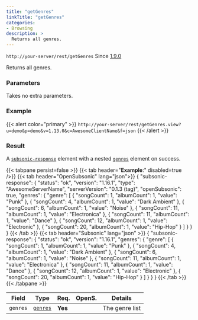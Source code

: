 ```yaml
---
title: "getGenres"
linkTitle: "getGenres"
categories:
- Browsing
description: >
  Returns all genres.
---
```


`http://your-server/rest/getGenres` Since [1.9.0](../../subsonic-versions)

Returns all genres.

### Parameters

Takes no extra parameters.

### Example

{{< alert color="primary" >}} `http://your-server/rest/getGenres.view?u=demo&p=demo&v=1.13.0&c=AwesomeClientName&f=json` {{< /alert >}}

### Result

A [`subsonic-response`](../../responses/subsonic-response) element with a nested [`genres`](../../responses/genres) element on success.

{{< tabpane persist=false >}}
{{< tab header="**Example**:" disabled=true />}}
{{< tab header="OpenSubsonic" lang="json">}}
{
  "subsonic-response": {
    "status": "ok",
    "version": "1.16.1",
    "type": "AwesomeServerName",
    "serverVersion": "0.1.3 (tag)",
    "openSubsonic": true,
    "genres": {
      "genre": [
        {
          "songCount": 1,
          "albumCount": 1,
          "value": "Punk"
        },
        {
          "songCount": 4,
          "albumCount": 1,
          "value": "Dark Ambient"
        },
        {
          "songCount": 6,
          "albumCount": 1,
          "value": "Noise"
        },
        {
          "songCount": 11,
          "albumCount": 1,
          "value": "Electronica"
        },
        {
          "songCount": 11,
          "albumCount": 1,
          "value": "Dance"
        },
        {
          "songCount": 12,
          "albumCount": 1,
          "value": "Electronic"
        },
        {
          "songCount": 20,
          "albumCount": 1,
          "value": "Hip-Hop"
        }
      ]
    }
  }
}
{{< /tab >}}
{{< tab header="Subsonic" lang="json" >}}
{
  "subsonic-response": {
    "status": "ok",
    "version": "1.16.1",
    "genres": {
      "genre": [
        {
          "songCount": 1,
          "albumCount": 1,
          "value": "Punk"
        },
        {
          "songCount": 4,
          "albumCount": 1,
          "value": "Dark Ambient"
        },
        {
          "songCount": 6,
          "albumCount": 1,
          "value": "Noise"
        },
        {
          "songCount": 11,
          "albumCount": 1,
          "value": "Electronica"
        },
        {
          "songCount": 11,
          "albumCount": 1,
          "value": "Dance"
        },
        {
          "songCount": 12,
          "albumCount": 1,
          "value": "Electronic"
        },
        {
          "songCount": 20,
          "albumCount": 1,
          "value": "Hip-Hop"
        }
      ]
    }
  }
}
{{< /tab >}}
{{< /tabpane >}}

| Field |  Type | Req. | OpenS. | Details |
| --- | --- | --- | --- | --- |
| `genres` | [`genres`](../../responses/genres) | **Yes** |   | The genre list |
